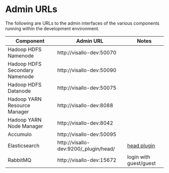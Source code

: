 # Admin URLs

The following are URLs to the admin interfaces of the various components running within the development environment.

| Component                      | Admin URL                             | Notes
| ------------------------------ | ------------------------------------- | --------------------------------------------------------
| Hadoop HDFS Namenode           | http://visallo-dev:50070              ||
| Hadoop HDFS Secondary Namenode | http://visallo-dev:50090              ||
| Hadoop HDFS Datanode           | http://visallo-dev:50075              ||
| Hadoop YARN Resource Manager   | http://visallo-dev:8088               ||
| Hadoop YARN Node Manager       | http://visallo-dev:8042               ||
| Accumulo                       | http://visallo-dev:50095              ||
| Elasticsearch                  | http://visallo-dev:9200/_plugin/head/ | [head plugin](http://mobz.github.io/elasticsearch-head/)
| RabbitMQ                       | http://visallo-dev:15672              | login with guest/guest
